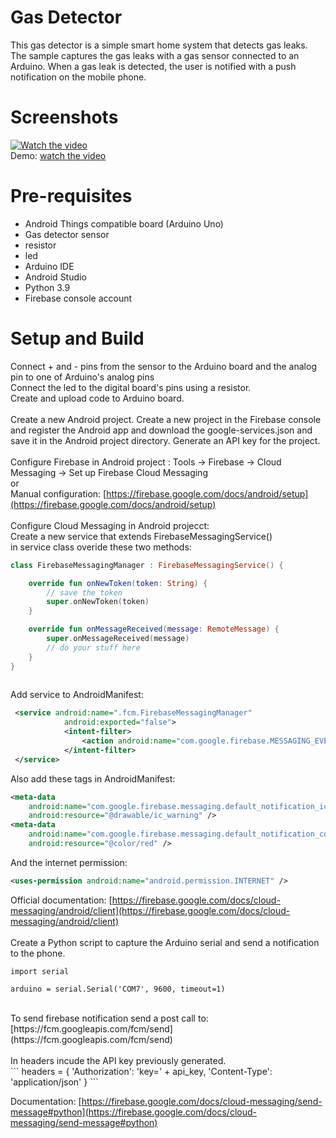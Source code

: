 # Gas Detector
This gas detector is a simple smart home system that detects gas leaks. 
The sample captures the gas leaks with a gas sensor connected to an Arduino. 
When a gas leak is detected, the user is notified with a push notification on the mobile phone.

# Screenshots
[![Watch the video](https://i9.ytimg.com/vi/Vu_BIzrB8mc/mqdefault.jpg?sqp=CLis2qEG-oaymwEmCMACELQB8quKqQMa8AEB-AH-CYAC0AWKAgwIABABGGUgXihSMA8=&rs=AOn4CLDshaPFa0YQ_V2CpmfuQyQLkL9gRQ)](https://www.youtube.com/watch?v=Vu_BIzrB8mc)
</br>
Demo: [watch the video](https://www.youtube.com/watch?v=Vu_BIzrB8mc)

# Pre-requisites
- Android Things compatible board (Arduino Uno)
- Gas detector sensor 
- resistor
- led
- Arduino IDE
- Android Studio
- Python 3.9
- Firebase console account

# Setup and Build
Connect + and - pins from the sensor to the Arduino board and the analog pin to one of Arduino's analog pins
</br>
Connect the led to the digital board's pins using a resistor.
</br>
Create and upload code to Arduino board.
</br>
</br>
Create a new Android project. 
Create a new project in the Firebase console and register the Android app and download the google-services.json 
and save it in the Android project directory. Generate an API key for the project. 
</br>
</br>
Configure Firebase in Android project : Tools -> Firebase -> Cloud Messaging -> Set up Firebase Cloud Messaging
</br>or</br>
Manual configuration: [https://firebase.google.com/docs/android/setup](https://firebase.google.com/docs/android/setup)
</br>
</br>
Configure Cloud Messaging in Android projecct:
</br>
Create a new service that extends FirebaseMessagingService()
</br>
in service class overide these two methods:
</br>
```Kotlin
class FirebaseMessagingManager : FirebaseMessagingService() {

    override fun onNewToken(token: String) {
        // save the token
        super.onNewToken(token)
    }

    override fun onMessageReceived(message: RemoteMessage) {
        super.onMessageReceived(message)
        // do your stuff here 
    }
}
  
```
Add service to AndroidManifest:
```XML
 <service android:name=".fcm.FirebaseMessagingManager"
            android:exported="false">
            <intent-filter>
                <action android:name="com.google.firebase.MESSAGING_EVENT" />
            </intent-filter>
 </service>
```
Also add these tags in AndroidManifest:

```XML
<meta-data
    android:name="com.google.firebase.messaging.default_notification_icon"
    android:resource="@drawable/ic_warning" />
<meta-data
    android:name="com.google.firebase.messaging.default_notification_color"
    android:resource="@color/red" />
```

And the internet permission:
```XML
<uses-permission android:name="android.permission.INTERNET" />
```
Official documentation: [https://firebase.google.com/docs/cloud-messaging/android/client](https://firebase.google.com/docs/cloud-messaging/android/client)
</br>
</br>
Create a Python script to capture the Arduino serial and send a notification to the phone.
```
import serial

arduino = serial.Serial('COM7', 9600, timeout=1)
```
</br>
To send firebase notification send a post call to: [https://fcm.googleapis.com/fcm/send](https://fcm.googleapis.com/fcm/send)
</br>
</br>
In headers incude the API key previously generated.
</br>
```
headers = {
    'Authorization': 'key=' + api_key,
    'Content-Type': 'application/json'
} 
```
</br>

Documentation: [https://firebase.google.com/docs/cloud-messaging/send-message#python](https://firebase.google.com/docs/cloud-messaging/send-message#python)

